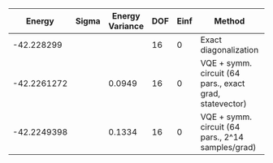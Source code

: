 | Energy      | Sigma | Energy Variance | DOF | Einf | Method                                                  | Reference |
|-------------|-------|-----------------|-----|------|---------------------------------------------------------|-----------|
| -42.228299  |       |                 | 16  | 0    | Exact diagonalization                                   | [code](https://github.com/varbench/methods/blob/main/scripts/J1J2/square_16_P_0.1/ed_netket.sh) |
| -42.2261272 |       | 0.0949          | 16  | 0    | VQE + symm. circuit (64 pars., exact grad, statevector) | [code](https://github.com/varbench/methods/blob/main/scripts/J1J2/square_16_P_0.1/vqe.sh) |
| -42.2249398 |       | 0.1334          | 16  | 0    | VQE + symm. circuit (64 pars., 2^14 samples/grad)       | [code](https://github.com/varbench/methods/blob/main/scripts/J1J2/square_16_P_0.1/vqe_noisy.sh) |
